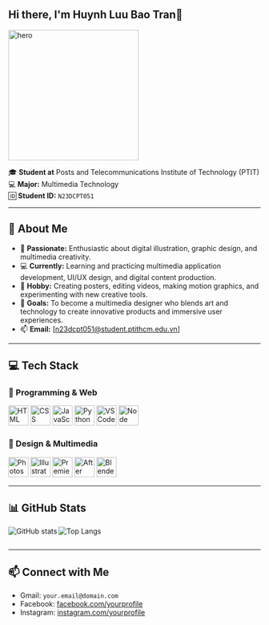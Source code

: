 ## Hi there, I'm Huynh Luu Bao Tran👋

<p align="left">
   <img src="https://raw.githubusercontent.com/TranQuynh555/TranQuynh555/f06f0b4e0a60023ea54706ac6cd3ce2eda540dba/images/Logo-cong-nghe-thong-tin-2.webp" alt="hero" width="260"/>
</p>

🎓 **Student at** Posts and Telecommunications Institute of Technology (PTIT)  
💻 **Major:** Multimedia Technology  
🆔 **Student ID:** `N23DCPT051`  

---

## 🌟 About Me

- 🎨 **Passionate:** Enthusiastic about digital illustration, graphic design, and multimedia creativity.  
- 💻 **Currently:** Learning and practicing multimedia application development, UI/UX design, and digital content production.  
- 🧩 **Hobby:** Creating posters, editing videos, making motion graphics, and experimenting with new creative tools.  
- 🎯 **Goals:** To become a multimedia designer who blends art and technology to create innovative products and immersive user experiences.  
- 📫 **Email:** [n23dcpt051@student.ptithcm.edu.vn]

---

## 💻 Tech Stack

### 🧠 Programming & Web
<p align="left">
  <img src="https://raw.githubusercontent.com/TranQuynh555/TranQuynh555/main/images/icons8-html-48.png" width="40" alt="HTML"/>
  <img src="https://raw.githubusercontent.com/TranQuynh555/TranQuynh555/main/images/icons8-css-48.png" width="40" alt="CSS"/>
  <img src="https://raw.githubusercontent.com/TranQuynh555/TranQuynh555/main/images/icons8-javascript-100.png" width="40" alt="JavaScript"/>
  <img src="https://raw.githubusercontent.com/TranQuynh555/TranQuynh555/main/images/icons8-python-24.png" width="40" alt="Python"/>
  <img src="https://raw.githubusercontent.com/TranQuynh555/TranQuynh555/main/images/icons8-visual-studio-code-2019-48.png" width="40" alt="VS Code"/>
   <img src="https://raw.githubusercontent.com/TranQuynh555/TranQuynh555/main/images/icons8-node-js-48.png" width="40" alt="Node"/>
</p>

### 🎨 Design & Multimedia
<p align="left">
  <img src="https://raw.githubusercontent.com/TranQuynh555/TranQuynh555/main/images/icons8-photoshop-48.png" width="40" alt="Photoshop"/>
  <img src="https://raw.githubusercontent.com/TranQuynh555/TranQuynh555/main/images/icons8-illustrator-48.png" width="40" alt="Illustrator"/>
  <img src="https://raw.githubusercontent.com/TranQuynh555/TranQuynh555/main/images/icons8-adobe-premiere-pro-48.png" width="40" alt="Premiere Pro"/>
  <img src="https://raw.githubusercontent.com/TranQuynh555/TranQuynh555/main/images/icons8-adobe-after-effects-48.png" width="40" alt="After Effects"/>
  <img src="https://raw.githubusercontent.com/TranQuynh555/TranQuynh555/main/images/icons8-blender-48.png" width="40" alt="Blender"/>
</p>


---

## 📊 GitHub Stats
<!-- change USERNAME below -->
<p>
  <img align="left" alt="GitHub stats" src="https://github-readme-stats.vercel.app/api?username=USERNAME&show_icons=true&theme=dark&count_private=true" />
  <img alt="Top Langs" src="https://github-readme-stats.vercel.app/api/top-langs/?username=USERNAME&layout=compact&theme=dark" />
</p>
<div style="clear: both;"></div>

---

## 📫 Connect with Me
- Gmail: `your.email@domain.com` <!-- CHANGE -->
- Facebook: [facebook.com/yourprofile](https://facebook.com/yourprofile) <!-- optional -->
- Instagram: [instagram.com/yourprofile](https://instagram.com/yourprofile)
